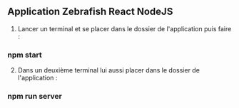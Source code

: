 ## Application Zebrafish React NodeJS

1. Lancer un terminal et se placer dans le dossier de l'application puis faire : 

### npm start


2. Dans un deuxième terminal lui aussi placer dans le dossier de l'application : 

### npm run server

